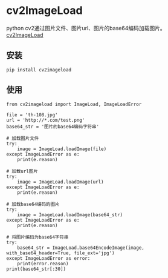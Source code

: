 # cv2ImageLoad
python cv2通过图片文件、图片url、图片的base64编码加载图片。[cv2ImageLoad](https://github.com/ShawnZhang31/cv2ImageLoad/blob/master/README.md)

## 安装
```
pip install cv2imageload
```
## 使用
```
from cv2imageload import ImageLoad, ImageLoadError

file = 'th-108.jpg'
url = 'http://*.com/test.png'
base64_str = '图片的base64编码字符串'

# 加载图片文件
try:
    image = ImageLoad.loadImage(file)
except ImageLoadError as e:
    print(e.reason)

# 加载url图片
try:
    image = ImageLoad.loadImage(url)
except ImageLoadError as e:
    print(e.reason)

# 加载base64编码的图片
try:
    image = ImageLoad.loadImage(base64_str)
except ImageLoadError as e:
    print(e.reason)

# 将图片编码为base64字符串
try:
    base64_str = ImageLoad.base64EncodeImage(image, with_base64_header=True, file_ext='jpg')
except ImageLoadError as error:
    print(error.reason)
print(base64_str[:30])

```
